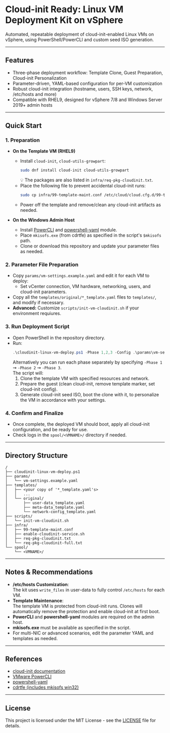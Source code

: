 # Cloud-init Ready: Linux VM Deployment Kit on vSphere

Automated, repeatable deployment of cloud-init-enabled Linux VMs on vSphere, using PowerShell/PowerCLI and custom seed ISO generation.

---

## Features

- Three-phase deployment workflow: Template Clone, Guest Preparation, Cloud-init Personalization
- Parameter-driven, YAML-based configuration for per-VM customization
- Robust cloud-init integration (hostname, users, SSH keys, network, /etc/hosts and more)
- Compatible with RHEL9, designed for vSphere 7/8 and Windows Server 2019+ admin hosts

---

## Quick Start

### 1. Preparation

- **On the Template VM (RHEL9)**
  - Install `cloud-init`, `cloud-utils-growpart`:
    ```sh
    sudo dnf install cloud-init cloud-utils-growpart
    ```
    💡 The packages are also listed in `infra/req-pkg-cloudinit.txt`.
  - Place the following file to prevent accidental cloud-init runs:
    ```sh
    sudo cp infra/99-template-maint.conf /etc/cloud/cloud.cfg.d/99-template-maint.conf
    ```
  - Power off the template and remove/clean any cloud-init artifacts as needed.

- **On the Windows Admin Host**
  - Install [PowerCLI](https://developer.vmware.com/powercli) and [powershell-yaml](https://github.com/cloudbase/powershell-yaml) module.
  - Place `mkisofs.exe` (from cdrtfe) as specified in the script's `$mkisofs` path.
  - Clone or download this repository and update your parameter files as needed.

### 2. Parameter File Preparation

- Copy `params/vm-settings.example.yaml` and edit it for each VM to deploy:
  - Set vCenter connection, VM hardware, networking, users, and cloud-init parameters.
- Copy all the `templates/original/*_template.yaml` files to `templates/`, and modify if necessary.
- **Advanced:** Customize `scripts/init-vm-cloudinit.sh` if your environment requiures.

### 3. Run Deployment Script

- Open PowerShell in the repository directory.
- Run:
    ```powershell
    .\cloudinit-linux-vm-deploy.ps1 -Phase 1,2,3 -Config .\params\vm-settings.yaml
    ```
    Alternatively you can run each phase separately by specifying `-Phase 1` ⇝ `-Phase 2` ⇝ `-Phase 3`.  
  The script will:
  1. Clone the template VM with specified resources and network.
  2. Prepare the guest (clean cloud-init, remove template marker, set cloud-init config).
  3. Generate cloud-init seed ISO, boot the clone with it, to personalize the VM in accordance with your settings.

### 4. Confirm and Finalize

- Once complete, the deployed VM should boot, apply all cloud-init configuration, and be ready for use.
- Check logs in the `spool/<VMNAME>/` directory if needed.

---

## Directory Structure

```
/
├── cloudinit-linux-vm-deploy.ps1
├── params/
│   └── vm-settings.example.yaml
├── templates/
│   ├── <your copy of '*_template.yaml's>
│   │   ...
│   └── original/
│       ├── user-data_template.yaml
│       ├── meta-data_template.yaml
│       └── network-config_template.yaml
├── scripts/
│   └── init-vm-cloudinit.sh
├── infra/
│   ├── 99-template-maint.conf
│   ├── enable-cloudinit-service.sh
│   ├── req-pkg-cloudinit.txt
│   └── req-pkg-cloudinit-full.txt
└── spool/
    └── <VMNAME>/
```

---

## Notes & Recommendations

- **/etc/hosts Customization**:  
  The kit uses `write_files` in user-data to fully control `/etc/hosts` for each VM.
- **Template Maintenance**:  
  The template VM is protected from cloud-init runs. Clones will automatically remove the protection and enable cloud-init at first boot.
- **PowerCLI** and **powershell-yaml** modules are required on the admin host.
- **mkisofs.exe** must be available as specified in the script.
- For multi-NIC or advanced scenarios, edit the parameter YAML and templates as needed.

---

## References

- [cloud-init documentation](https://cloud-init.io/)
- [VMware PowerCLI](https://developer.vmware.com/powercli)
- [powershell-yaml](https://github.com/cloudbase/powershell-yaml)
- [cdrtfe (includes mkisofs win32)](https://sourceforge.net/projects/cdrtfe/)

---

## License

This project is licensed under the MIT License - see the [LICENSE](../../LICENSE) file for details.
